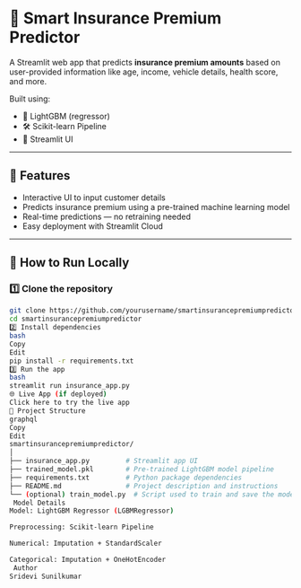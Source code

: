 # 🚗 Smart Insurance Premium Predictor

A Streamlit web app that predicts **insurance premium amounts** based on user-provided information like age, income, vehicle details, health score, and more.

Built using:
- 🧠 LightGBM (regressor)
- 🛠️ Scikit-learn Pipeline
- 🎨 Streamlit UI

---

## 📌 Features

- Interactive UI to input customer details
- Predicts insurance premium using a pre-trained machine learning model
- Real-time predictions — no retraining needed
- Easy deployment with Streamlit Cloud

---

## 🏁 How to Run Locally

### 1️⃣ Clone the repository
```bash
git clone https://github.com/yourusername/smartinsurancepremiumpredictor.git
cd smartinsurancepremiumpredictor
2️⃣ Install dependencies
bash
Copy
Edit
pip install -r requirements.txt
3️⃣ Run the app
bash
streamlit run insurance_app.py
🌐 Live App (if deployed)
Click here to try the live app
📂 Project Structure
graphql
Copy
Edit
smartinsurancepremiumpredictor/
│
├── insurance_app.py         # Streamlit app UI
├── trained_model.pkl        # Pre-trained LightGBM model pipeline
├── requirements.txt         # Python package dependencies
├── README.md                # Project description and instructions
└── (optional) train_model.py  # Script used to train and save the model
 Model Details
Model: LightGBM Regressor (LGBMRegressor)

Preprocessing: Scikit-learn Pipeline

Numerical: Imputation + StandardScaler

Categorical: Imputation + OneHotEncoder
 Author
Sridevi Sunilkumar
